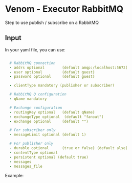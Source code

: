 # Venom - Executor RabbitMQ

Step to use publish / subscribe on a RabbitMQ

## Input
In your yaml file, you can use:

```yaml

  # RabbitMQ connection
  - addrs optional        (default amqp:/localhost:5672)
  - user optional         (default guest)
  - password optional     (default guest)

  - clientType mandatory (publisher or subscriber)

  # RabbitMQ Q configuration
  - qName mandatory

  # Exchange configuration
  - routingKey optional   (default qName)
  - exchangeType optional  (default "fanout")
  - exchange optional     (default "")

  # For subscriber only
  - messageLimit optional (default 1)

  # For publisher only
  - durable optional      (true or false) (default alse)
  - contentType optional  
  - persistent optional (default true)
  - messages
  - messages_file

```

Example:

```yaml

```

